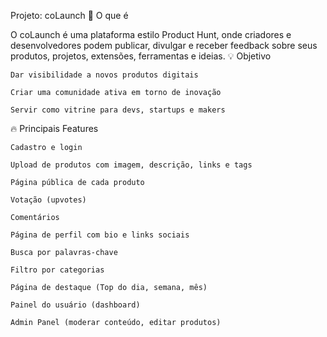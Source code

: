 Projeto: coLaunch 
🧩 O que é

O coLaunch é uma plataforma estilo Product Hunt, onde criadores e desenvolvedores podem publicar, divulgar e receber feedback sobre seus produtos, projetos, extensões, ferramentas e ideias.
💡 Objetivo

    Dar visibilidade a novos produtos digitais

    Criar uma comunidade ativa em torno de inovação

    Servir como vitrine para devs, startups e makers

🔥 Principais Features

    Cadastro e login

    Upload de produtos com imagem, descrição, links e tags

    Página pública de cada produto

    Votação (upvotes)

    Comentários

    Página de perfil com bio e links sociais

    Busca por palavras-chave

    Filtro por categorias

    Página de destaque (Top do dia, semana, mês)

    Painel do usuário (dashboard)

    Admin Panel (moderar conteúdo, editar produtos)
